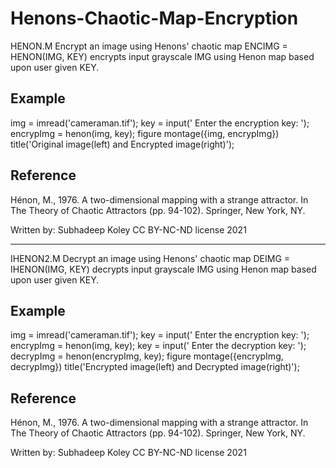 # Henons-Chaotic-Map-Encryption
HENON.M Encrypt an image using Henons' chaotic map
   ENCIMG = HENON(IMG, KEY) encrypts input grayscale IMG using Henon map
   based upon user given KEY.

   Example
   -------
   img = imread('cameraman.tif');
   key = input(' Enter the encryption key: ');
   encrypImg = henon(img, key);
   figure
   montage({img, encrypImg})
   title('Original image(left) and Encrypted image(right)');

   Reference
   ---------
   Hénon, M., 1976. A two-dimensional mapping with a strange attractor.
   In The Theory of Chaotic Attractors (pp. 94-102). Springer, New York,
   NY.

Written by: Subhadeep Koley
CC BY-NC-ND license 2021

-------------------------------------------------------------------------

IHENON2.M Decrypt an image using Henons' chaotic map
   DEIMG = IHENON(IMG, KEY) decrypts input grayscale IMG using Henon map
   based upon user given KEY.

   Example
   -------
   img = imread('cameraman.tif');
   key = input(' Enter the encryption key: ');
   encrypImg = henon(img, key);
   key = input(' Enter the decryption key: ');
   decrypImg = henon(encrypImg, key);
   figure
   montage({encrypImg, decrypImg})
   title('Encrypted image(left) and Decrypted image(right)');

   Reference
   ---------
   Hénon, M., 1976. A two-dimensional mapping with a strange attractor.
   In The Theory of Chaotic Attractors (pp. 94-102). Springer, New York,
   NY.

Written by: Subhadeep Koley
CC BY-NC-ND license 2021
